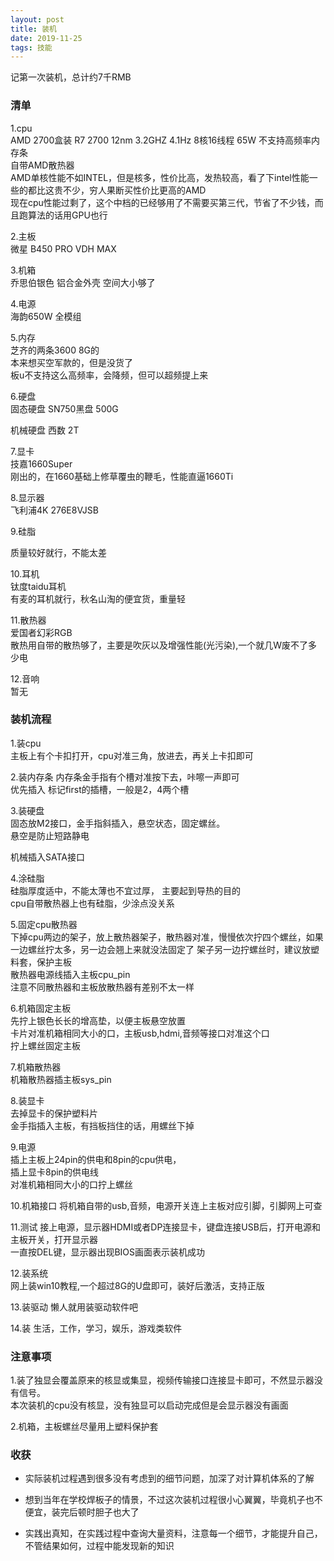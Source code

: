 ```yaml
---
layout: post
title: 装机
date: 2019-11-25
tags: 技能    
---
```


记第一次装机，总计约7千RMB

### 清单
1.cpu  
   AMD 2700盒装  R7 2700   12nm  3.2GHZ  4.1Hz   8核16线程   65W 不支持高频率内存条  
   自带AMD散热器  
   AMD单核性能不如INTEL，但是核多，性价比高，发热较高，看了下intel性能一些的都比这贵不少，穷人果断买性价比更高的AMD  
   现在cpu性能过剩了，这个中档的已经够用了不需要买第三代，节省了不少钱，而且跑算法的话用GPU也行
   
2.主板  
   微星 B450 PRO VDH MAX
    
3.机箱  
   乔思伯银色  铝合金外壳  空间大小够了
                                    
4.电源  
   海韵650W 全模组

5.内存  
   芝齐的两条3600 8G的  
   本来想买空军款的，但是没货了  
   板u不支持这么高频率，会降频，但可以超频提上来

6.硬盘   
   固态硬盘 SN750黑盘  500G  
    
   机械硬盘 西数       2T
 
7.显卡  
   技嘉1660Super  
   刚出的，在1660基础上修草覆虫的鞭毛，性能直逼1660Ti
 
8.显示器  
   飞利浦4K 276E8VJSB
 
9.硅脂  
   
   质量较好就行，不能太差

10.耳机  
   钛度taidu耳机  
   有麦的耳机就行，秋名山淘的便宜货，重量轻

11.散热器  
   爱国者幻彩RGB  
   散热用自带的散热够了，主要是吹灰以及增强性能(光污染),一个就几W废不了多少电

12.音响  
   暂无

### 装机流程

1.装cpu  
   主板上有个卡扣打开，cpu对准三角，放进去，再关上卡扣即可
    
2.装内存条
   内存条金手指有个槽对准按下去，咔嚓一声即可  
   优先插入 标记first的插槽，一般是2，4两个槽

3.装硬盘  
   固态放M2接口，金手指斜插入，悬空状态，固定螺丝。  
   悬空是防止短路静电
   
   机械插入SATA接口

4.涂硅脂  
   硅脂厚度适中，不能太薄也不宜过厚， 主要起到导热的目的  
   cpu自带散热器上也有硅脂，少涂点没关系
    
5.固定cpu散热器  
   下掉cpu两边的架子，放上散热器架子，散热器对准，慢慢依次拧四个螺丝，如果一边螺丝拧太多，另一边会翘上来就没法固定了
   架子另一边拧螺丝时，建议放塑料套，保护主板   
   散热器电源线插入主板cpu_pin  
   注意不同散热器和主板放散热器有差别不太一样  
   
6.机箱固定主板  
   先拧上银色长长的增高垫，以便主板悬空放置  
   卡片对准机箱相同大小的口，主板usb,hdmi,音频等接口对准这个口  
   拧上螺丝固定主板
   
7.机箱散热器  
   机箱散热器插主板sys_pin
   
8.装显卡  
   去掉显卡的保护塑料片  
   金手指插入主板，有挡板挡住的话，用螺丝下掉  
   
9.电源  
   插上主板上24pin的供电和8pin的cpu供电，  
   插上显卡8pin的供电线  
   对准机箱相同大小的口拧上螺丝
   
10.机箱接口
   将机箱自带的usb,音频，电源开关连上主板对应引脚，引脚网上可查
   
11.测试
   接上电源，显示器HDMI或者DP连接显卡，键盘连接USB后，打开电源和主板开关，打开显示器  
   一直按DEL键，显示器出现BIOS画面表示装机成功
   
12.装系统  
   网上装win10教程,一个超过8G的U盘即可，装好后激活，支持正版
   
13.装驱动
   懒人就用装驱动软件吧
   
14.装 生活，工作，学习，娱乐，游戏类软件
   

### 注意事项
1.装了独显会覆盖原来的核显或集显，视频传输接口连接显卡即可，不然显示器没有信号。  
本次装机的cpu没有核显，没有独显可以启动完成但是会显示器没有画面

2.机箱，主板螺丝尽量用上塑料保护套

### 收获
* 实际装机过程遇到很多没有考虑到的细节问题，加深了对计算机体系的了解  

* 想到当年在学校焊板子的情景，不过这次装机过程很小心翼翼，毕竟机子也不便宜，装完后顿时胆子也大了

* 实践出真知，在实践过程中查询大量资料，注意每一个细节，才能提升自己，不管结果如何，过程中能发现新的知识



   
   
     

